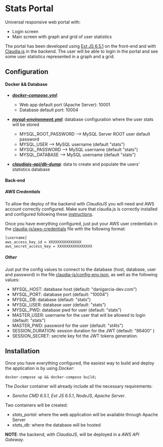 # Stats Portal

Universal responsive web portal with:
- Login screen
- Main screen with graph and grid of user statistics

The portal has been developed using [Ext JS 6.5.1](http://docs.sencha.com/extjs/6.5.1/) on the front-end and with [Claudia.js](https://claudiajs.com/) in the backend. The user will be able to login in the portal and see some user statistics represented in a graph and a grid.

## Configuration

#### Docker && Database

- _**[docker-compose.yml](docker-compose.yml)**_:
    - Web app default port (Apache Server): 10001
    - Database default port: 10004
    
- _**[mysql-environment.yml](mysql-environment.yml)**_: database configuration where the user stats will be stored
    - MYSQL_ROOT_PASSWORD   --> MySQL Server ROOT user default password
    - MYSQL_USER            --> MySQL username (default "stats")
    - MYSQL_PASSWORD        --> MySQL username (default "stats")
    - MYSQL_DATABASE        --> MySQL username (default "stats")
    
- _**[claudiajs-api/db-dump](claudiajs-api/db-dump)**_: data to create and populate the users' statistics database

#### Back-end

##### AWS Credentials
To allow the deploy of the backend with _ClaudiaJS_ you will need and AWS account correctly configured. Make sure that claudia.js is correctly installed and configured following these [instructions](https://claudiajs.com/tutorials/installing.html).

Once you have everything configured, just put your AWS user credentials in the [claudia-js/aws-credentials](claudia-js/aws-credentials) file with the following format:
```
[username]
aws_access_key_id = XXXXXXXXXXXXXXX
aws_secret_access_key = XXXXXXXXXXXXXXXX
```

##### Other
Just put the config values to connect to the database (host, database, user and password) in the file [claudia-js/config-env.json](claudia-js/config-env.json), as well as the following values:

- MYSQL_HOST: database host (default: "danigarcia-dev.com")
- MYSQL_PORT: database port (default: "10004")
- MYSQL_DB: database (default: "stats")
- MYSQL_USER: database user (default: "stats")
- MYSQL_PWD: database pwd for user (default: "stats")
- MASTER_USER: username for the user that will be allowed to login (default: "stats")
- MASTER_PWD: password for the user (default: "st4ts")
- SESSION_DURATION: session duration for the JWT (default: "86400" )
- SESSION_SECRET: secrete key fot the JWT tokens generation.

## Installation

Once you have everything configured, the easiest way to build and deploy the application is by using _Docker_:
```
docker-compose up && docker-compose build;
```
The _Docker_ container will already include all the necessary requirements: 
- _Sencha CMD 6.5.1_, _Ext JS 6.5.1_, _NodeJS_, _Apache Server_.

Two containers will be created:
- *stats_portal*: where the web application will be available through Apache Server
- *stats_db*: where the database will be hosted

**NOTE**: the backend, with _ClaudiaJS_, will be deployed in a _AWS API Gateway_.
